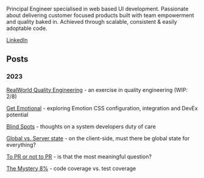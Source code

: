 Principal Engineer specialised in web based UI development. Passionate about delivering customer focused products built with team empowerment and quality baked in. Achieved through scalable, consistent & easily adoptable code.

[LinkedIn](https://www.linkedin.com/in/ian-huet-bbb2aa4/)

## Posts

### 2023

[RealWorld Quality Engineering](https://journal.huet.info/20230805_realworld-quality-engineering) - an exercise in quality engineering (WIP: 2/8)

[Get Emotional](https://journal.huet.info/20230721_get-emotional) - exploring Emotion CSS configuration, integration and DevEx potential

[Blind Spots](https://journal.huet.info/20230719_blind-spots) - thoughts on a system developers duty of care

[Global vs. Server state](https://journal.huet.info/global_vs_server_state) - on the client-side, must there be global state for everything?

[To PR or not to PR](https://journal.huet.info/to_pr_or_not_to_pr) - is that the most meaningful question?

[The Mystery 8%](https://journal.huet.info/mystery_8_percent) - code coverage vs. test coverage
